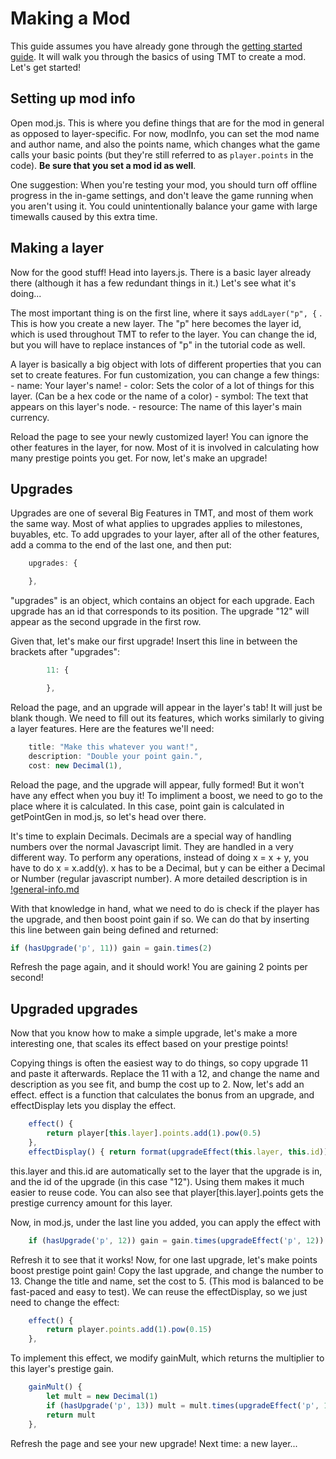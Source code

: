 # Making a Mod

This guide assumes you have already gone through the [getting started guide](getting-started.md). It will walk you through the basics of using TMT to create a mod. Let's get started!

## Setting up mod info

Open mod.js. This is where you define things that are for the mod in general as opposed to layer-specific. For now, modInfo, you can set the mod name and author name, and also the points name, which changes what the game calls your basic points (but they're still referred to as `player.points` in the code). **Be sure that you set a mod id as well**.

One suggestion: When you're testing your mod, you should turn off offline progress in the in-game settings, and don't leave the game running when you aren't using it. You could unintentionally balance your game with large timewalls caused by this extra time. 

## Making a layer

Now for the good stuff! Head into layers.js. There is a basic layer already there (although it has a few redundant things in it.) Let's see what it's doing...

The most important thing is on the first line, where it says `addLayer("p", {` . This is how you create a new layer. The "p" here becomes the layer id, which is used throughout TMT to refer to the layer. You can change the id, but you will have to replace instances of "p" in the tutorial code as well.

A layer is basically a big object with lots of different properties that you can set to create features. For fun customization, you can change a few things:
    - name: Your layer's name!
    - color: Sets the color of a lot of things for this layer. (Can be a hex code or the name of a color)
    - symbol: The text that appears on this layer's node.
    - resource: The name of this layer's main currency.

Reload the page to see your newly customized layer! You can ignore the other features in the layer, for now. Most of it is involved in calculating how many prestige points you get. For now, let's make an upgrade!

## Upgrades

Upgrades are one of several Big Features in TMT, and most of them work the same way. Most of what applies to upgrades applies to milestones, buyables, etc. To add upgrades to your layer, after all of the other features, add a comma to the end of the last one, and then put:

```js
    upgrades: {

    },
```

"upgrades" is an object, which contains an object for each upgrade. Each upgrade has an id that corresponds to its position. The upgrade "12" will appear as the second upgrade in the first row.

Given that, let's make our first upgrade! Insert this line in between the brackets after "upgrades":

```js
        11: {

        },
```

Reload the page, and an upgrade will appear in the layer's tab! It will just be blank though. We need to fill out its features, which works similarly to giving a layer features. Here are the features we'll need:

```js
    title: "Make this whatever you want!",
    description: "Double your point gain.",
    cost: new Decimal(1),
```

Reload the page, and the upgrade will appear, fully formed! But it won't have any effect when you buy it! To impliment a boost, we need to go to the place where it is calculated. In this case, point gain is calculated in getPointGen in mod.js, so let's head over there.

It's time to explain Decimals. Decimals are a special way of handling numbers over the normal Javascript limit. They are handled in a very different way. To perform any operations, instead of doing x = x + y, you have to do x = x.add(y). x has to be a Decimal, but y can be either a Decimal or Number (regular javascript number). A more detailed description is in [!general-info.md](/docs/!general-info.md)

With that knowledge in hand, what we need to do is check if the player has the upgrade, and then boost point gain if so. We can do that by inserting this line between gain being defined and returned:
```js
if (hasUpgrade('p', 11)) gain = gain.times(2)
```

Refresh the page again, and it should work! You are gaining 2 points per second!


## Upgraded upgrades

Now that you know how to make a simple upgrade, let's make a more interesting one, that scales its effect based on your prestige points! 

Copying things is often the easiest way to do things, so copy upgrade 11 and paste it afterwards. Replace the 11 with a 12, and change the name and description as you see fit, and bump the cost up to 2. Now, let's add an effect. effect is a function that calculates the bonus from an upgrade, and effectDisplay lets you display the effect. 

```js
    effect() {
        return player[this.layer].points.add(1).pow(0.5)
    },
    effectDisplay() { return format(upgradeEffect(this.layer, this.id))+"x" }, // Add formatting to the effect
```

this.layer and this.id are automatically set to the layer that the upgrade is in, and the id of the upgrade (in this case "12"). Using them makes it much easier to reuse code. You can also see that player[this.layer].points gets the prestige currency amount for this layer.

Now, in mod.js, under the last line you added, you can apply the effect with 

```js
    if (hasUpgrade('p', 12)) gain = gain.times(upgradeEffect('p', 12))
```

Refresh it to see that it works! Now, for one last upgrade, let's make points boost prestige point gain! Copy the last upgrade, and change the number to 13. Change the title and name, set the cost to 5. (This mod is balanced to be fast-paced and easy to test). We can reuse the effectDisplay, so we just need to change the effect:

```js
    effect() {
        return player.points.add(1).pow(0.15)
    },
```

To implement this effect, we modify gainMult, which returns the multiplier to this layer's prestige gain.

```js
    gainMult() {
        let mult = new Decimal(1)
        if (hasUpgrade('p', 13)) mult = mult.times(upgradeEffect('p', 13))
        return mult
    },
```

Refresh the page and see your new upgrade! Next time: a new layer...
